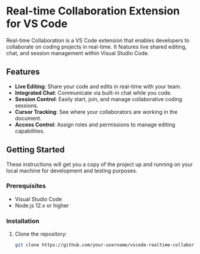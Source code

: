 # Real-time Collaboration Extension for VS Code

Real-time Collaboration is a VS Code extension that enables developers to collaborate on coding projects in real-time. It features live shared editing, chat, and session management within Visual Studio Code.

## Features

- **Live Editing**: Share your code and edits in real-time with your team.
- **Integrated Chat**: Communicate via built-in chat while you code.
- **Session Control**: Easily start, join, and manage collaborative coding sessions.
- **Cursor Tracking**: See where your collaborators are working in the document.
- **Access Control**: Assign roles and permissions to manage editing capabilities.

## Getting Started

These instructions will get you a copy of the project up and running on your local machine for development and testing purposes.

### Prerequisites

- Visual Studio Code
- Node.js 12.x or higher

### Installation

1. Clone the repository:
   ```bash
   git clone https://github.com/your-username/vscode-realtime-collaboration.git

